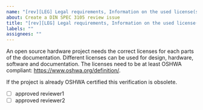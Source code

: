 ```yaml
---
name: "[rev][LEG] Legal requirements, Information on the used license(s) for design, hardware, software and documentation 3"
about: Create a DIN SPEC 3105 review issue
title: "[rev][LEG] Legal requirements, Information on the used license(s) for design, hardware, software and documentation"
labels: ""
assignees: ""
---
```


An open source hardware project needs the correct licenses for each parts of the documentation. Different licenses can be used for design, hardware, software and documentation. The licenses need to be at least OSHWA compliant: https://www.oshwa.org/definition/.

If the project is already OSHWA certified this verification is obsolete.

- [ ] approved reviewer1
- [ ] approved reviewer2
